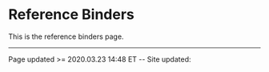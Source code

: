 # Reference Binders

This is the reference binders page.

<hr class="tight"><p class="timestamp">Page updated >= 2020.03.23 14:48 ET -- Site updated: <span id="timestamp"></span></p>
<script type='text/javascript'>document.getElementById("timestamp").innerHTML = Date(document.lastModified);</script>
